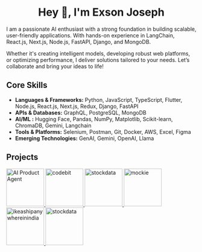 <h1 align="center">Hey 👋, I'm Exson Joseph</h1>

I am a passionate AI enthusiast with a strong foundation in building scalable, user-friendly applications. With hands-on experience in LangChain, React.js, Next.js, Node.js, FastAPI, Django, and MongoDB.

Whether it's creating intelligent models, developing robust web platforms, or optimizing performance, I deliver solutions tailored to your needs. Let’s collaborate and bring your ideas to life!

## Core Skills

- **Languages & Frameworks:** Python, JavaScript, TypeScript, Flutter, Node.js, React.js, Next.js, Redux, Django, FastAPI
- **APIs & Databases:** GraphQL, PostgreSQL, MongoDB
- **AI/ML :** Hugging Face, Pandas, NumPy, Matplotlib, Scikit-learn, ChromaDB, Gemini, Langchain
- **Tools & Platforms:** Selenium, Postman, Git, Docker, AWS, Excel, Figma
- **Emerging Technologies:** GenAI, Gemini, OpenAI, Llama

## Projects

<a target="blank" href="https://ai-chat-frontend-gilt.vercel.app/" >
  <img   alt="AI Product Agent" height="100px" width="100px" src="https://ai-chat-frontend-gilt.vercel.app/favicon.ico" />
</a>
<a target="blank" href="https://www.codebit.in/" >
  <img   alt="codebit" height="100px" width="100px" src="https://www.codebit.in/favicon.ico" />
</a>
<a target="blank" href="https://ythough.codebit.in/" >
  <img   alt="stockdata" height="100px" width="100px" src="https://ythough.codebit.in/favicon.ico" />
</a>

<a target="blank" href="https://www.mockie.in/" >
  <img alt="mockie" height="100px" width="100px" src="https://www.mockie.in/logo.png" />
</a>

<a target="blank" href="https://www.ikeashipanywhereinindia.com" >
  <img   alt="ikeashipanywhereinindia" height="100px" width="100px" src="https://www.ikeashipanywhereinindia.com/logo.svg" />
</a>
<a target="blank" href="https://stock-data-alpha.vercel.app/" >
  <img   alt="stockdata" height="100px" width="100px" src="https://stock-data-alpha.vercel.app/logo.svg" />
</a>
